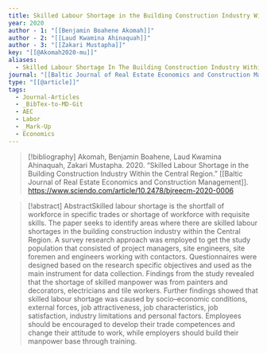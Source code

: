 ```yaml
---
title: Skilled Labour Shortage in the Building Construction Industry Within the Central Region
year: 2020
author - 1: "[[Benjamin Boahene Akomah]]"
author - 2: "[[Laud Kwamina Ahinaquah]]"
author - 3: "[[Zakari Mustapha]]"
key: "[[@Akomah2020-mu]]"
aliases:
  - Skilled Labour Shortage In The Building Construction Industry Within The Central Region
journal: "[[Baltic Journal of Real Estate Economics and Construction Management]]"
type: "[[@article]]"
tags:
  - Journal-Articles
  - _BibTex-to-MD-Git
  - AEC
  - Labor
  - _Mark-Up
  - Economics
---
```


> [!bibliography]
> Akomah, Benjamin Boahene, Laud Kwamina Ahinaquah, Zakari Mustapha. 2020. “Skilled Labour Shortage in the Building Construction Industry Within the Central Region.” [[Baltic Journal of Real Estate Economics and Construction Management]]. https://www.sciendo.com/article/10.2478/bjreecm-2020-0006

> [!abstract]
> AbstractSkilled labour shortage is the shortfall of workforce in specific trades or shortage of workforce with requisite skills. The paper seeks to identify areas where there are skilled labour shortages in the building construction industry within the Central Region. A survey research approach was employed to get the study population that consisted of project managers, site engineers, site foremen and engineers working with contactors. Questionnaires were designed based on the research specific objectives and used as the main instrument for data collection. Findings from the study revealed that the shortage of skilled manpower was from painters and decorators, electricians and tile workers. Further findings showed that skilled labour shortage was caused by socio–economic conditions, external forces, job attractiveness, job characteristics, job satisfaction, industry limitations and personal factors. Employees should be encouraged to develop their trade competences and change their attitude to work, while employers should build their manpower base through training.